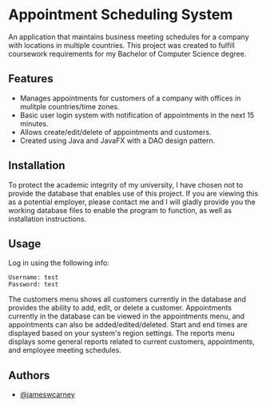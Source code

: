 
# Appointment Scheduling System
An application that maintains business meeting schedules for a company with locations in multiple countries. 
This project was created to fulfill coursework requirements for my Bachelor of Computer Science degree.



## Features

- Manages appointments for customers of a company with offices in mulitple countries/time zones.
- Basic user login system with notification of appointments in the next 15 minutes.
- Allows create/edit/delete of appointments and customers.
- Created using Java and JavaFX with a DAO design pattern.



## Installation

To protect the academic integrity of my university, I have chosen not to provide the database that enables use of this
project. If you are viewing this as a potential employer, please contact me and I will gladly provide you the working 
database files to enable the program to function, as well as installation instructions.

## Usage

Log in using the following info:

    Username: test
    Password: test

The customers menu shows all customers currently in the database and provides the ability to add, edit, or delete a customer.
Appointments currently in the database can be viewed in the appointments menu, and appointments can also be added/edited/deleted. 
Start and end times are displayed based on your system's region settings. The reports menu displays some general reports related to
current customers, appointments, and employee meeting schedules.
## Authors

- [@jameswcarney](https://www.github.com/jameswcarney)
